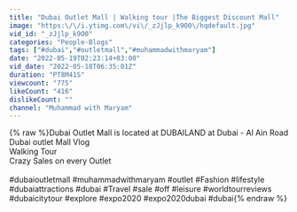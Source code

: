 ```yaml
---
title: "Dubai Outlet Mall | Walking tour |The Biggest Discount Mall"
image: "https:\/\/i.ytimg.com\/vi\/_zJjlp_k9O0\/hqdefault.jpg"
vid_id: "_zJjlp_k9O0"
categories: "People-Blogs"
tags: ["#dubai","#outletmall","#muhammadwithmaryam"]
date: "2022-05-19T02:23:14+03:00"
vid_date: "2022-05-18T06:35:01Z"
duration: "PT8M41S"
viewcount: "775"
likeCount: "416"
dislikeCount: ""
channel: "Muhammad with Maryam"
---
```

{% raw %}Dubai Outlet Mall is located at DUBAILAND at Dubai - Al Ain Road<br />Dubai outlet Mall Vlog<br />Walking Tour <br />Crazy Sales on every Outlet<br /><br />#dubaioutletmall #muhammadwithmaryam #outlet #Fashion #lifestyle #dubaiattractions #dubai #Travel #sale #off #leisure #worldtourreviews #dubaicitytour #explore #expo2020 #expo2020dubai #dubai{% endraw %}
